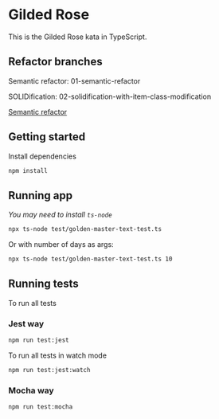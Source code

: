 # Gilded Rose

This is the Gilded Rose kata in TypeScript.

## Refactor branches

Semantic refactor: 01-semantic-refactor

SOLIDification: 02-solidification-with-item-class-modification

[Semantic refactor](/../tree/01-semantic-refactor)

## Getting started

Install dependencies

```sh
npm install
```

## Running app
_You may need to install `ts-node`_

```sh
npx ts-node test/golden-master-text-test.ts
```

Or with number of days as args:
```sh
npx ts-node test/golden-master-text-test.ts 10
```

## Running tests

To run all tests

### Jest way

```sh
npm run test:jest
```

To run all tests in watch mode

```sh
npm run test:jest:watch
```

### Mocha way

```sh
npm run test:mocha
```
